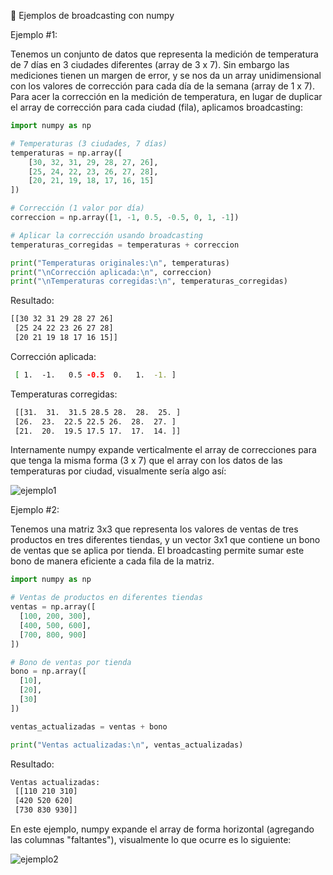 📝 Ejemplos de broadcasting con numpy

Ejemplo #1:

Tenemos un conjunto de datos que representa la medición de temperatura de 7 días en 3 ciudades diferentes (array de 3 x 7). Sin embargo las mediciones tienen un margen de error, y se nos da un array unidimensional con los valores de corrección para cada día de la semana (array de 1 x 7). Para acer la corrección en la medición de temperatura, en lugar de duplicar el array de corrección para cada ciudad (fila), aplicamos broadcasting:

```python
import numpy as np

# Temperaturas (3 ciudades, 7 días)
temperaturas = np.array([
    [30, 32, 31, 29, 28, 27, 26],
    [25, 24, 22, 23, 26, 27, 28],
    [20, 21, 19, 18, 17, 16, 15]
])

# Corrección (1 valor por día)
correccion = np.array([1, -1, 0.5, -0.5, 0, 1, -1])

# Aplicar la corrección usando broadcasting
temperaturas_corregidas = temperaturas + correccion

print("Temperaturas originales:\n", temperaturas)
print("\nCorrección aplicada:\n", correccion)
print("\nTemperaturas corregidas:\n", temperaturas_corregidas)
```

Resultado:

```bash
[[30 32 31 29 28 27 26]
 [25 24 22 23 26 27 28]
 [20 21 19 18 17 16 15]]
```

Corrección aplicada:
```bash
 [ 1.  -1.   0.5 -0.5  0.   1.  -1. ]
``` 

Temperaturas corregidas:
```bash
 [[31.  31.  31.5 28.5 28.  28.  25. ]
 [26.  23.  22.5 22.5 26.  28.  27. ]
 [21.  20.  19.5 17.5 17.  17.  14. ]]
```

Internamente numpy expande verticalmente el array de correcciones para que tenga la misma forma (3 x 7) que el array con los datos de las temperaturas por ciudad, visualmente sería algo así:


![ejemplo1](https://res.cloudinary.com/dmwsbri4c/image/upload/v1723849647/Numpy_broadcasting_qi8zzw.jpg)





Ejemplo #2:

Tenemos una matriz 3x3 que representa los valores de ventas de tres productos en tres diferentes tiendas, y un vector 3x1 que contiene un bono de ventas que se aplica por tienda. El broadcasting permite sumar este bono de manera eficiente a cada fila de la matriz.

```python
import numpy as np

# Ventas de productos en diferentes tiendas
ventas = np.array([
  [100, 200, 300],
  [400, 500, 600],
  [700, 800, 900]
])

# Bono de ventas por tienda
bono = np.array([
  [10],
  [20],
  [30]
])

ventas_actualizadas = ventas + bono

print("Ventas actualizadas:\n", ventas_actualizadas)
```


Resultado:

```bash
Ventas actualizadas:
 [[110 210 310]
 [420 520 620]
 [730 830 930]]
```
En este ejemplo, numpy expande el array de forma horizontal (agregando las columnas "faltantes"), visualmente lo que ocurre es lo siguiente:

![ejemplo2](https://res.cloudinary.com/dmwsbri4c/image/upload/v1723849647/Numpy_broadcasting_2_eabw1w.jpg)

